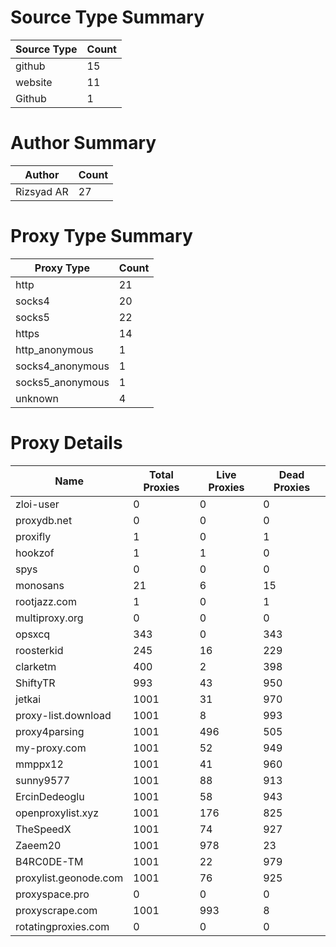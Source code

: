 # Source Type Summary

| Source Type | Count |
|-------------|-------|
| github | 15 |
| website | 11 |
| Github | 1 |


# Author Summary

| Author | Count |
|--------|-------|
| Rizsyad AR | 27 |


# Proxy Type Summary

| Proxy Type | Count |
|------------|-------|
| http | 21 |
| socks4 | 20 |
| socks5 | 22 |
| https | 14 |
| http_anonymous | 1 |
| socks4_anonymous | 1 |
| socks5_anonymous | 1 |
| unknown | 4 |


# Proxy Details

| Name | Total Proxies | Live Proxies | Dead Proxies |
|------|---------------|--------------|---------------|
| zloi-user | 0 | 0 | 0 |
| proxydb.net | 0 | 0 | 0 |
| proxifly | 1 | 0 | 1 |
| hookzof | 1 | 1 | 0 |
| spys | 0 | 0 | 0 |
| monosans | 21 | 6 | 15 |
| rootjazz.com | 1 | 0 | 1 |
| multiproxy.org | 0 | 0 | 0 |
| opsxcq | 343 | 0 | 343 |
| roosterkid | 245 | 16 | 229 |
| clarketm | 400 | 2 | 398 |
| ShiftyTR | 993 | 43 | 950 |
| jetkai | 1001 | 31 | 970 |
| proxy-list.download | 1001 | 8 | 993 |
| proxy4parsing | 1001 | 496 | 505 |
| my-proxy.com | 1001 | 52 | 949 |
| mmppx12 | 1001 | 41 | 960 |
| sunny9577 | 1001 | 88 | 913 |
| ErcinDedeoglu | 1001 | 58 | 943 |
| openproxylist.xyz | 1001 | 176 | 825 |
| TheSpeedX | 1001 | 74 | 927 |
| Zaeem20 | 1001 | 978 | 23 |
| B4RC0DE-TM | 1001 | 22 | 979 |
| proxylist.geonode.com | 1001 | 76 | 925 |
| proxyspace.pro | 0 | 0 | 0 |
| proxyscrape.com | 1001 | 993 | 8 |
| rotatingproxies.com | 0 | 0 | 0 |
